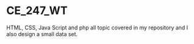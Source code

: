 # CE_247_WT
HTML, CSS, Java Script and php all topic covered in my repository and I also design a small data set.
